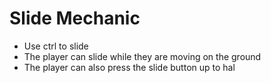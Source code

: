 
# Slide Mechanic

- Use ctrl to slide
- The player can slide while they are moving on the ground
- The player can also press the slide button up to hal